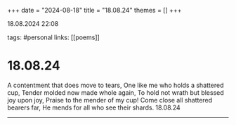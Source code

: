 +++
date = "2024-08-18"
title = "18.08.24"
themes = []
+++

18.08.2024 22:08

tags: #personal
links: [[poems]]

# 18.08.24

A contentment that does move to tears,
One like me who holds a shattered cup,
Tender molded now made whole again,
To hold not wrath but blessed joy upon joy,
Praise to the mender of my cup!
Come close all shattered bearers far,
He mends for all who see their shards.
18.08.24

---

